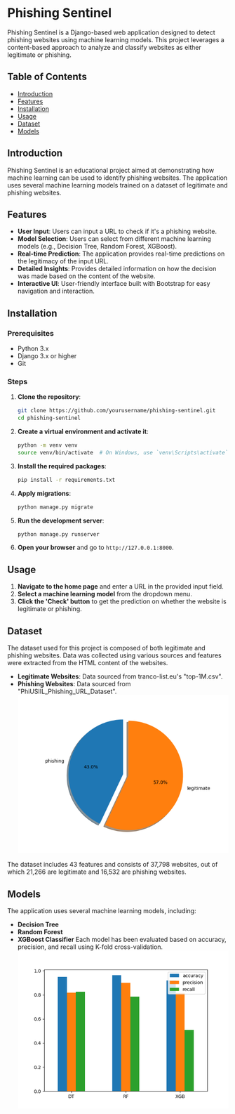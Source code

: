 # Phishing Sentinel

Phishing Sentinel is a Django-based web application designed to detect phishing websites using machine learning models. This project leverages a content-based approach to analyze and classify websites as either legitimate or phishing.

## Table of Contents

- [Introduction](#introduction)
- [Features](#features)
- [Installation](#installation)
- [Usage](#usage)
- [Dataset](#dataset)
- [Models](#models)

## Introduction

Phishing Sentinel is an educational project aimed at demonstrating how machine learning can be used to identify phishing websites. The application uses several machine learning models trained on a dataset of legitimate and phishing websites.

## Features

- **User Input**: Users can input a URL to check if it's a phishing website.
- **Model Selection**: Users can select from different machine learning models (e.g., Decision Tree, Random Forest, XGBoost).
- **Real-time Prediction**: The application provides real-time predictions on the legitimacy of the input URL.
- **Detailed Insights**: Provides detailed information on how the decision was made based on the content of the website.
- **Interactive UI**: User-friendly interface built with Bootstrap for easy navigation and interaction.

## Installation

### Prerequisites

- Python 3.x
- Django 3.x or higher
- Git

### Steps

1. **Clone the repository**:

    ```sh
    git clone https://github.com/yourusername/phishing-sentinel.git
    cd phishing-sentinel
    ```

2. **Create a virtual environment and activate it**:

    ```sh
    python -m venv venv
    source venv/bin/activate  # On Windows, use `venv\Scripts\activate`
    ```

3. **Install the required packages**:

    ```sh
    pip install -r requirements.txt
    ```

4. **Apply migrations**:

    ```sh
    python manage.py migrate
    ```

5. **Run the development server**:

    ```sh
    python manage.py runserver
    ```

6. **Open your browser** and go to `http://127.0.0.1:8000`.

## Usage

1. **Navigate to the home page** and enter a URL in the provided input field.
2. **Select a machine learning model** from the dropdown menu.
3. **Click the 'Check' button** to get the prediction on whether the website is legitimate or phishing.

## Dataset

The dataset used for this project is composed of both legitimate and phishing websites. Data was collected using various sources and features were extracted from the HTML content of the websites.

- **Legitimate Websites**: Data sourced from tranco-list.eu's "top-1M.csv".
- **Phishing Websites**: Data sourced from "PhiUSIIL_Phishing_URL_Dataset".
 ![Dataset](content_based/static/pie_chart.png)

The dataset includes 43 features and consists of 37,798 websites, out of which 21,266 are legitimate and 16,532 are phishing websites.

## Models

The application uses several machine learning models, including:

- **Decision Tree**
- **Random Forest**
- **XGBoost Classifier**
Each model has been evaluated based on accuracy, precision, and recall using K-fold cross-validation.
 ![Models](content_based/static/models.png)
